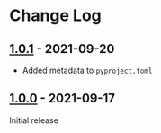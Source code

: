 # Change Log

## [1.0.1] - 2021-09-20

- Added metadata to `pyproject.toml`

## [1.0.0] - 2021-09-17

Initial release


[1.0.1]: https://github.com/novisto/cache-money/releases/tag/1.0.1
[1.0.0]: https://github.com/novisto/cache-money/releases/tag/1.0.0
